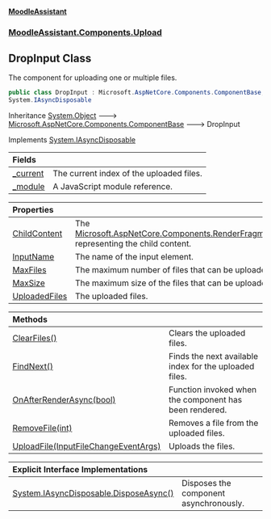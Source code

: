 #### [MoodleAssistant](index.md 'index')
### [MoodleAssistant.Components.Upload](MoodleAssistant.Components.Upload.md 'MoodleAssistant.Components.Upload')

## DropInput Class

The component for uploading one or multiple files.

```csharp
public class DropInput : Microsoft.AspNetCore.Components.ComponentBase,
System.IAsyncDisposable
```

Inheritance [System.Object](https://docs.microsoft.com/en-us/dotnet/api/System.Object 'System.Object') &#129106; [Microsoft.AspNetCore.Components.ComponentBase](https://docs.microsoft.com/en-us/dotnet/api/Microsoft.AspNetCore.Components.ComponentBase 'Microsoft.AspNetCore.Components.ComponentBase') &#129106; DropInput

Implements [System.IAsyncDisposable](https://docs.microsoft.com/en-us/dotnet/api/System.IAsyncDisposable 'System.IAsyncDisposable')

| Fields | |
| :--- | :--- |
| [_current](MoodleAssistant.Components.Upload.DropInput._current.md 'MoodleAssistant.Components.Upload.DropInput._current') | The current index of the uploaded files. |
| [_module](MoodleAssistant.Components.Upload.DropInput._module.md 'MoodleAssistant.Components.Upload.DropInput._module') | A JavaScript module reference. |

| Properties | |
| :--- | :--- |
| [ChildContent](MoodleAssistant.Components.Upload.DropInput.ChildContent.md 'MoodleAssistant.Components.Upload.DropInput.ChildContent') | The [Microsoft.AspNetCore.Components.RenderFragment](https://docs.microsoft.com/en-us/dotnet/api/Microsoft.AspNetCore.Components.RenderFragment 'Microsoft.AspNetCore.Components.RenderFragment') representing the child content. |
| [InputName](MoodleAssistant.Components.Upload.DropInput.InputName.md 'MoodleAssistant.Components.Upload.DropInput.InputName') | The name of the input element. |
| [MaxFiles](MoodleAssistant.Components.Upload.DropInput.MaxFiles.md 'MoodleAssistant.Components.Upload.DropInput.MaxFiles') | The maximum number of files that can be uploaded. |
| [MaxSize](MoodleAssistant.Components.Upload.DropInput.MaxSize.md 'MoodleAssistant.Components.Upload.DropInput.MaxSize') | The maximum size of the files that can be uploaded. |
| [UploadedFiles](MoodleAssistant.Components.Upload.DropInput.UploadedFiles.md 'MoodleAssistant.Components.Upload.DropInput.UploadedFiles') | The uploaded files. |

| Methods | |
| :--- | :--- |
| [ClearFiles()](MoodleAssistant.Components.Upload.DropInput.ClearFiles().md 'MoodleAssistant.Components.Upload.DropInput.ClearFiles()') | Clears the uploaded files. |
| [FindNext()](MoodleAssistant.Components.Upload.DropInput.FindNext().md 'MoodleAssistant.Components.Upload.DropInput.FindNext()') | Finds the next available index for the uploaded files. |
| [OnAfterRenderAsync(bool)](MoodleAssistant.Components.Upload.DropInput.OnAfterRenderAsync(bool).md 'MoodleAssistant.Components.Upload.DropInput.OnAfterRenderAsync(bool)') | Function invoked when the component has been rendered. |
| [RemoveFile(int)](MoodleAssistant.Components.Upload.DropInput.RemoveFile(int).md 'MoodleAssistant.Components.Upload.DropInput.RemoveFile(int)') | Removes a file from the uploaded files. |
| [UploadFile(InputFileChangeEventArgs)](MoodleAssistant.Components.Upload.DropInput.UploadFile(Microsoft.AspNetCore.Components.Forms.InputFileChangeEventArgs).md 'MoodleAssistant.Components.Upload.DropInput.UploadFile(Microsoft.AspNetCore.Components.Forms.InputFileChangeEventArgs)') | Uploads the files. |

| Explicit Interface Implementations | |
| :--- | :--- |
| [System.IAsyncDisposable.DisposeAsync()](MoodleAssistant.Components.Upload.DropInput.System.IAsyncDisposable.DisposeAsync().md 'MoodleAssistant.Components.Upload.DropInput.System.IAsyncDisposable.DisposeAsync()') | Disposes the component asynchronously. |
